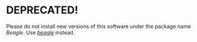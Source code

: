 # DEPRECATED!
Please do not install new versions of this software under the package name 
*Beagle*. Use [_*beagle*_](../beagle) instead.
